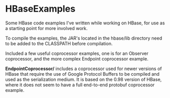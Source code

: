 HBaseExamples
==============

Some HBase code examples I've written while working on HBase, for use as a starting point for more involved work.

To compile the examples, the JAR's located in the hbase/lib directory need to be added to the CLASSPATH before
compilation.

Included a few useful coprocessor examples, one is for an Observer coprocessor, and the more complex Endpoint coprocessor example.

**EndpointCoprocessor/** includes a coprocessor used for newer versions of HBase that require the use of Google Protocol
Buffers to be compiled and used as the serialization medium.  It is based on the 0.98 version of HBase, where it does
not seem to have a full end-to-end protobuf coprocessor example.

